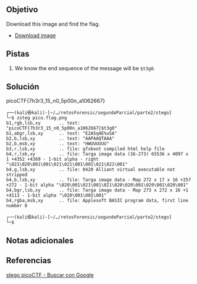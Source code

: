 ## Objetivo
Download this image and find the flag.

- [Download image](https://artifacts.picoctf.net/c/216/pico.flag.png)

## Pistas
1. We know the end sequence of the message will be `$t3g0`.

## Solución
picoCTF{7h3r3_15_n0_5p00n_a1062667}
```
┌──(kali㉿kali)-[~/…/retosForensic/segundoParcial/parte2/stego]
└─$ zsteg pico.flag.png 
b1,rgb,lsb,xy       .. text: "picoCTF{7h3r3_15_n0_5p00n_a1062667}$t3g0"
b1,abgr,lsb,xy      .. text: "E2A5q4E%uSA"
b2,b,lsb,xy         .. text: "AAPAAQTAAA"
b2,b,msb,xy         .. text: "HWUUUUUU"
b3,r,lsb,xy         .. file: gfxboot compiled html help file
b4,r,lsb,xy         .. file: Targa image data (16-273) 65536 x 4097 x 1 +4352 +4369 - 1-bit alpha - right "\021\020\001\001\021\021\001\001\021\021\001"
b4,g,lsb,xy         .. file: 0420 Alliant virtual executable not stripped
b4,b,lsb,xy         .. file: Targa image data - Map 272 x 17 x 16 +257 +272 - 1-bit alpha "\020\001\021\001\021\020\020\001\020\001\020\001"
b4,bgr,lsb,xy       .. file: Targa image data - Map 273 x 272 x 16 +1 +4113 - 1-bit alpha "\020\001\001\001"
b4,rgba,msb,xy      .. file: Applesoft BASIC program data, first line number 8
                                                                                                                   
┌──(kali㉿kali)-[~/…/retosForensic/segundoParcial/parte2/stego]
└─$ 

```


## Notas adicionales

## Referencias
[stego picoCTF - Buscar con Google](https://www.google.com/search?sca_esv=b91db504c3362682&sxsrf=ACQVn0-QNFU1wopxAF8rojNeFaNjGMLLOg:1712120302035&q=stego++picoCTF&tbm=vid&source=lnms&prmd=sivnbmtz&sa=X&ved=2ahUKEwizlKmToaWFAxUv5MkDHW_LDU8Q0pQJegQIChAB&biw=1482&bih=856&dpr=1.25#fpstate=ive&vld=cid:af03c52d,vid:_IAjE_jUEOM,st:0)



